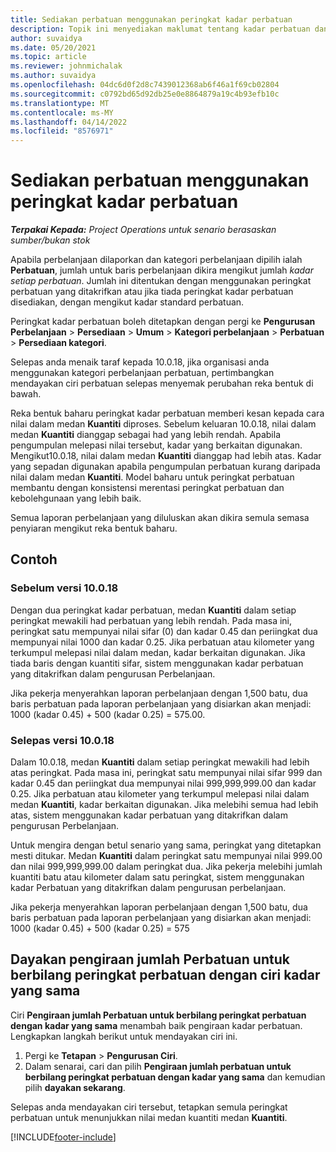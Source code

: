 ```yaml
---
title: Sediakan perbatuan menggunakan peringkat kadar perbatuan
description: Topik ini menyediakan maklumat tentang kadar perbatuan dan peringkat kadar perbatuan.
author: suvaidya
ms.date: 05/20/2021
ms.topic: article
ms.reviewer: johnmichalak
ms.author: suvaidya
ms.openlocfilehash: 04dc6d0f2d8c7439012368ab6f46a1f69cb02804
ms.sourcegitcommit: c0792bd65d92db25e0e8864879a19c4b93efb10c
ms.translationtype: MT
ms.contentlocale: ms-MY
ms.lasthandoff: 04/14/2022
ms.locfileid: "8576971"
---
```

# <a name="set-up-mileage-using-mileage-rate-tiers"></a>Sediakan perbatuan menggunakan peringkat kadar perbatuan

_**Terpakai Kepada:** Project Operations untuk senario berasaskan sumber/bukan stok_

Apabila perbelanjaan dilaporkan dan kategori perbelanjaan dipilih ialah **Perbatuan**, jumlah untuk baris perbelanjaan dikira mengikut jumlah *kadar setiap perbatuan*. Jumlah ini ditentukan dengan menggunakan peringkat perbatuan yang ditakrifkan atau jika tiada peringkat kadar perbatuan disediakan, dengan mengikut kadar standard perbatuan. 

Peringkat kadar perbatuan boleh ditetapkan dengan pergi ke **Pengurusan Perbelanjaan** > **Persediaan** > **Umum** > **Kategori perbelanjaan** > **Perbatuan** > **Persediaan kategori**.

Selepas anda menaik taraf kepada 10.0.18, jika organisasi anda menggunakan kategori perbelanjaan perbatuan, pertimbangkan mendayakan ciri perbatuan selepas menyemak perubahan reka bentuk di bawah. 

Reka bentuk baharu peringkat kadar perbatuan memberi kesan kepada cara nilai dalam medan **Kuantiti** diproses. Sebelum keluaran 10.0.18, nilai dalam medan **Kuantiti** dianggap sebagai had yang lebih rendah. Apabila pengumpulan melepasi nilai tersebut, kadar yang berkaitan digunakan.  Mengikut10.0.18, nilai dalam medan **Kuantiti** dianggap had lebih atas. Kadar yang sepadan digunakan apabila pengumpulan perbatuan kurang daripada nilai dalam medan **Kuantiti**.  Model baharu untuk peringkat perbatuan membantu dengan konsistensi merentasi peringkat perbatuan dan kebolehgunaan yang lebih baik.   

Semua laporan perbelanjaan yang diluluskan akan dikira semula semasa penyiaran mengikut reka bentuk baharu.

## <a name="example"></a>Contoh
 
### <a name="before-version-10018"></a>Sebelum versi 10.0.18
Dengan dua peringkat kadar perbatuan, medan **Kuantiti** dalam setiap peringkat mewakili had perbatuan yang lebih rendah. Pada masa ini, peringkat satu mempunyai nilai sifar (0) dan kadar 0.45 dan periingkat dua mempunyai nilai 1000 dan kadar 0.25. Jika perbatuan atau kilometer yang terkumpul melepasi nilai dalam medan, kadar berkaitan digunakan. Jika tiada baris dengan kuantiti sifar, sistem menggunakan kadar perbatuan yang ditakrifkan dalam pengurusan Perbelanjaan. 
 
Jika pekerja menyerahkan laporan perbelanjaan dengan 1,500 batu, dua baris perbatuan pada laporan perbelanjaan yang disiarkan akan menjadi: 1000 (kadar 0.45) + 500 (kadar 0.25) = 575.00.

### <a name="after-version-10018"></a>Selepas versi 10.0.18
Dalam 10.0.18, medan **Kuantiti** dalam setiap peringkat mewakili had lebih atas peringkat. Pada masa ini, peringkat satu mempunyai nilai sifar 999 dan kadar 0.45 dan periingkat dua mempunyai nilai 999,999,999.00 dan kadar 0.25. Jika perbatuan atau kilometer yang terkumpul melepasi nilai dalam medan **Kuantiti**, kadar berkaitan digunakan. Jika melebihi semua had lebih atas, sistem menggunakan kadar perbatuan yang ditakrifkan dalam pengurusan Perbelanjaan. 
 
Untuk mengira dengan betul senario yang sama, peringkat yang ditetapkan mesti ditukar. Medan **Kuantiti** dalam peringkat satu mempunyai nilai 999.00 dan nilai 999,999,999.00 dalam peringkat dua. Jika pekerja melebihi jumlah kuantiti batu atau kilometer dalam satu peringkat, sistem menggunakan kadar Perbatuan yang ditakrifkan dalam pengurusan perbelanjaan. 
  
Jika pekerja menyerahkan laporan perbelanjaan dengan 1,500 batu, dua baris perbatuan pada laporan perbelanjaan yang disiarkan akan menjadi: 1000 (kadar 0.45) + 500 (kadar 0.25) = 575

## <a name="enable-the-mileage-amount-calculation-for-multiple-mileage-tiers-with-same-rate-feature"></a>Dayakan pengiraan jumlah Perbatuan untuk berbilang peringkat perbatuan dengan ciri kadar yang sama

Ciri **Pengiraan jumlah Perbatuan untuk berbilang peringkat perbatuan dengan kadar yang sama** menambah baik pengiraan kadar perbatuan. Lengkapkan langkah berikut untuk mendayakan ciri ini.

1. Pergi ke **Tetapan** > **Pengurusan Ciri**. 
2. Dalam senarai, cari dan pilih **Pengiraan jumlah perbatuan untuk berbilang peringkat perbatuan dengan kadar yang sama** dan kemudian pilih **dayakan sekarang**.

Selepas anda mendayakan ciri tersebut, tetapkan semula peringkat perbatuan untuk menunjukkan nilai medan kuantiti medan **Kuantiti**. 


[!INCLUDE[footer-include](../includes/footer-banner.md)]
